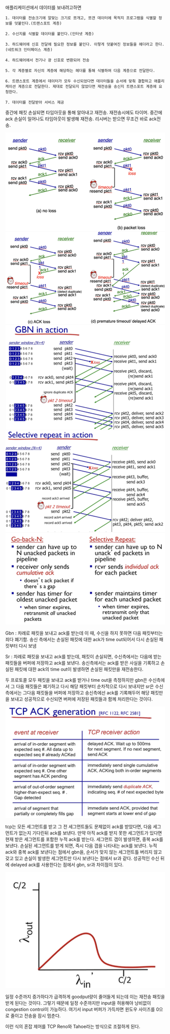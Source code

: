 애플리케이션에서 데이터를 보내려고하면

    1. 데이터를 전송크기에 알맞는 크기로 쪼개고, 쪼갠 데이터에 목적지 프로그램을 식별할 정보를 덧붙인다.(트랜스포트 계층)
    
    2. 수신지를 식별할 데이터를 붙인다.(인터넷 계층)

    3. 하드웨어에 신호 전달에 필요한 정보를 붙인다. 이렇게 덧붙여진 정보들을 헤더라고 한다.(네트워크 인터페이스 계층)

    4. 하드웨어에서 전기나 광 신호로 변환되어 전송

    5. 각 계층별로 자신의 계층에 해당하는 헤더를 통해 식별하여 다음 계층으로 전달한다.

    6. 트랜스포트 계층에서 데이터가 모두 수신되었다면 데이터들을 순서에 맞춰 결합하고 애플리케이션 계층으로 전달한다. 제대로 전달되지 않았다면 재전송을 송신지 트랜스포트 계층에 요청한다.

    7. 데이터를 전달받아 서비스 제공

중간에 패킷 손실되면 타임아웃을 통해 알아내고 재전송. 재전송시에도 타이머.
중간에 ack 손실이 일어나도 타임아웃이 발생해 재전송.
리시버는 받으면 무조건 바로 ack전송.

<img src = "image/receiver.png">

<img src = "image/ackloss.png">

<img src = "image/gbn.png">

<img src = "image/sr.png">

<img src = "image/gbnvssr.png">

Gbn : 차례로 패킷을 보내고 ack를 받는데 이 때, 수신을 하지 못하면 다음 패킷부터는 죄다 폐기함. 송신 측에서는
손실된 패킷에 대한 ack가 time out되어서 다시 손실된 패킷부터 다시 보냄

Sr : 차례로 패킷을 보내고 ack를 받는데, 패킷이 손실되면, 수신측에서는 다음에 받는 패킷들을 버퍼에 저장하고
ack를 보낸다. 송신측에서는 ack를 받은 사실을 기록하고 손실된 패킷에 대한 ack의 time out이 발생하면
손실된 패킷만을 재전송한다.

두 프로토콜 모두 패킷을 보내고 ack를 받거나 time out을 측정하지만
gbn은 수신측에서 그 다음 패킷들은 폐기하고 다시 해당 패킷부터 순차적으로 다시 보내지만
sr은 수신측에서는 그다음 패킷들을 버퍼에 저장하고 송신측에선 ack를 기록해두어 해당 패킷만을 보내고
성공적으로 수신되면 버퍼에 저장된 패킷들과 함께 처리한다는 것이다.

<img src = "image/tcpack.png">

tcp는 모든 세그먼트를 받고 그 전 세그먼트들도 문제없이 ack를 받았다면, 다음 세그먼트가 없는지 기다린뒤 ack를 보낸다. 만약 아직 ack를 받지 못한 세그먼트가 있다면 현재 받은 세그먼트를 포함한 누적 ack를 받는다. 세그먼트 갭이 발생하면, 중복 ack를 보낸다. 손실된 세그먼트를 받게 되면, 즉시 다음 갭을 나타내는 ack를 보낸다. 누적 ack와 중복 ack를 보낸다는 점에서 gbn을, 순서가 맞지 않는 세그먼트틀 버리지 않고 갖고 있고 손실이 발생한 세그먼트만 다시 보낸다는 점에서 sr과 같다. 성공적인 수신 뒤에 delayed ack를 사용한다는 점에서 gbn, sr과 차이점이 있다.

<img src = "image/goodput.png">

일정 수준까지 증가하다가 급격하게 goodput량이 줄어들게 되는데 이는 재전송 패킷을 받게 된다는 것이다.
그렇기 때문에 일정 수준까지만 input을 허용해야 낭비없이 congestion control이 가능하다.
여기서 input 버퍼가 가득차면 윈도우 사이즈를 0으로 줄이고 전송을 잠시 멈춘다.

이런 식의 혼잡 제어를 TCP Reno와 Tahoe라는 방식으로 조절하게 된다.